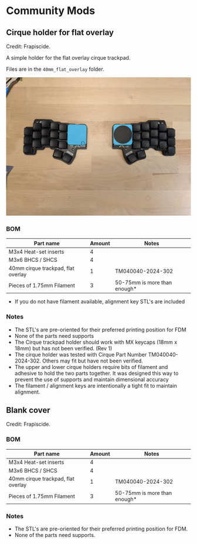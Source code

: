 # Community Mods

## Cirque holder for flat overlay

Credit: Frapiscide.

A simple holder for the flat overlay cirque trackpad.

Files are in the `40mm_flat_overlay` folder.

![](../../pics/1i.jpg)

### BOM

| Part name               | Amount | Notes               |
| ----------------------- | ------ | --------------------------- |
| M3x4 Heat-set inserts           | 4     |  |
| M3x6 BHCS / SHCS | 4      |          |
| 40mm cirque trackpad, flat overlay | 1      | TM040040-2024-302         |
| Pieces of 1.75mm Filament | 3      | 50-75mm is more than enough*        |

* If you do not have filament available, alignment key STL's are included

### Notes

- The STL's are pre-oriented for their preferred printing position for FDM
- None of the parts need supports
- The Cirque trackpad holder should work with MX keycaps (18mm x 18mm) but has not been verified. (Rev 1)
- The cirque holder was tested with Cirque Part Number TM040040-2024-302. Others may fit but have not been verified.
- The upper and lower cirque holders require bits of filament and adhesive to hold the two parts together. It was designed this way to prevent the use of supports and maintain dimensional accuracy
- The filament / alignment keys are intentionally a tight fit to maintain alignment.

## Blank cover

Credit: Frapiscide.

### BOM

| Part name               | Amount | Notes               |
| ----------------------- | ------ | --------------------------- |
| M3x4 Heat-set inserts           | 4     |  |
| M3x6 BHCS / SHCS | 4      |          |
| 40mm cirque trackpad, flat overlay | 1      | TM040040-2024-302         |
| Pieces of 1.75mm Filament | 3      | 50-75mm is more than enough*        |


### Notes
- The STL's are pre-oriented for their preferred printing position for FDM.
- None of the parts need supports.